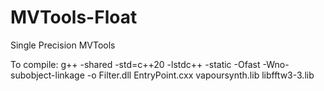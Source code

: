 # MVTools-Float
Single Precision MVTools

To compile:
g++ -shared -std=c++20 -lstdc++ -static -Ofast -Wno-subobject-linkage -o Filter.dll EntryPoint.cxx vapoursynth.lib libfftw3-3.lib